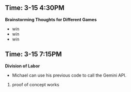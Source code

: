 ## Time: 3-15 4:30PM
**Brainstorming Thoughts for Different Games**

- win
- win
- win

## Time: 3-15 7:15PM
**Division  of Labor**

- Michael can use his previous code to call the Gemini API.

1. proof of concept works